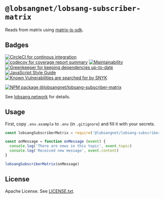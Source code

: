 # `@lobsangnet/lobsang-subscriber-matrix`

Reads from matrix using [matrix-js-sdk][matrix-js-sdk].

## Badges

[![CircleCI for continous integration][circleci-badge]][circleci-report]
[![codecov for coverage report summary][codecov-badge]][codecov-report]
[![Maintainability][codeclimate-badge]][codeclimate-report]
[![Greenkeeper for keeping dependencies up-to-date][greenkeeper-badge]][greenkeeper-website]
[![JavaScript Style Guide][standard-badge]][standard-website]
[![Known Vulnerabilities are searched for by SNYK][snyk-badge]][snyk-report]

[![NPM package @lobsangnet/lobsang-subscriber-matrix][npm-package-badge]][npm-package-website]

See [lobsang.network][website] for details.

## Usage

First, copy `.env.example` to `.env` (in `.gitignore`) and fill it with your
secrets.  

```js
const lobsangSubscriberMatrix = require('@lobsangnet/lobsang-subscriber-matrix')

const onMessage = function onMessage (event) {
  console.log('There are news in this topic', event.topic)
  console.log('Received new message', event.content)
}

lobsangSubscriberMatrix(onMessage)
```

## License

Apache License. See [LICENSE.txt][license].

[circleci-badge]: https://circleci.com/gh/lobsangnet/lobsang.js/tree/master.svg?style=shield
[circleci-report]: https://circleci.com/gh/lobsangnet/lobsang.js/tree/master
[codeclimate-badge]: https://api.codeclimate.com/v1/badges/1ed4c62e97210c3c1c0c/maintainability
[codeclimate-report]: https://codeclimate.com/github/lobsangnet/lobsang.js/maintainability
[codecov-badge]: https://codecov.io/gh/lobsangnet/lobsang.js/branch/master/graph/badge.svg
[codecov-report]: https://codecov.io/gh/lobsangnet/lobsang.js/tree/master/packages/lobsang-subscriber-matrix/lib
[greenkeeper-badge]: https://badges.greenkeeper.io/lobsangnet/lobsang.js.svg
[greenkeeper-website]: https://greenkeeper.io/
[license]: https://github.com/lobsangnet/lobsang.js/blob/master/LICENSE.txt
[matrix-js-sdk]: https://www.npmjs.com/package/matrix-js-sdk
[npm-package-badge]: https://nodei.co/npm/@lobsangnet/lobsang-subscriber-matrix.png
[npm-package-website]: https://npmjs.org/package/@lobsangnet/lobsang-subscriber-matrix
[snyk-badge]: https://snyk.io/test/github/lobsangnet/lobsang.js/badge.svg
[snyk-report]: https://snyk.io/test/github/lobsangnet/lobsang.js
[standard-badge]: https://img.shields.io/badge/code_style-standard-brightgreen.svg
[standard-website]: https://standardjs.com/
[website]: http://lobsang.network/
